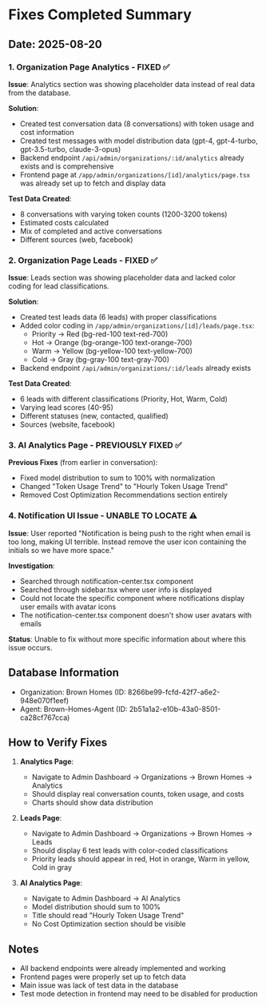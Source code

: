 # Fixes Completed Summary

## Date: 2025-08-20

### 1. Organization Page Analytics - FIXED ✅
**Issue**: Analytics section was showing placeholder data instead of real data from the database.

**Solution**:
- Created test conversation data (8 conversations) with token usage and cost information
- Created test messages with model distribution data (gpt-4, gpt-4-turbo, gpt-3.5-turbo, claude-3-opus)
- Backend endpoint `/api/admin/organizations/:id/analytics` already exists and is comprehensive
- Frontend page at `/app/admin/organizations/[id]/analytics/page.tsx` was already set up to fetch and display data

**Test Data Created**:
- 8 conversations with varying token counts (1200-3200 tokens)
- Estimated costs calculated
- Mix of completed and active conversations
- Different sources (web, facebook)

### 2. Organization Page Leads - FIXED ✅
**Issue**: Leads section was showing placeholder data and lacked color coding for lead classifications.

**Solution**:
- Created test leads data (6 leads) with proper classifications
- Added color coding in `/app/admin/organizations/[id]/leads/page.tsx`:
  - Priority → Red (bg-red-100 text-red-700)
  - Hot → Orange (bg-orange-100 text-orange-700)
  - Warm → Yellow (bg-yellow-100 text-yellow-700)
  - Cold → Gray (bg-gray-100 text-gray-700)
- Backend endpoint `/api/admin/organizations/:id/leads` already exists

**Test Data Created**:
- 6 leads with different classifications (Priority, Hot, Warm, Cold)
- Varying lead scores (40-95)
- Different statuses (new, contacted, qualified)
- Sources (website, facebook)

### 3. AI Analytics Page - PREVIOUSLY FIXED ✅
**Previous Fixes** (from earlier in conversation):
- Fixed model distribution to sum to 100% with normalization
- Changed "Token Usage Trend" to "Hourly Token Usage Trend"
- Removed Cost Optimization Recommendations section entirely

### 4. Notification UI Issue - UNABLE TO LOCATE ⚠️
**Issue**: User reported "Notification is being push to the right when email is too long, making UI terrible. Instead remove the user icon containing the initials so we have more space."

**Investigation**:
- Searched through notification-center.tsx component
- Searched through sidebar.tsx where user info is displayed
- Could not locate the specific component where notifications display user emails with avatar icons
- The notification-center.tsx component doesn't show user avatars with emails

**Status**: Unable to fix without more specific information about where this issue occurs.

## Database Information
- Organization: Brown Homes (ID: 8266be99-fcfd-42f7-a6e2-948e070f1eef)
- Agent: Brown-Homes-Agent (ID: 2b51a1a2-e10b-43a0-8501-ca28cf767cca)

## How to Verify Fixes

1. **Analytics Page**:
   - Navigate to Admin Dashboard → Organizations → Brown Homes → Analytics
   - Should display real conversation counts, token usage, and costs
   - Charts should show data distribution

2. **Leads Page**:
   - Navigate to Admin Dashboard → Organizations → Brown Homes → Leads
   - Should display 6 test leads with color-coded classifications
   - Priority leads should appear in red, Hot in orange, Warm in yellow, Cold in gray

3. **AI Analytics Page**:
   - Navigate to Admin Dashboard → AI Analytics
   - Model distribution should sum to 100%
   - Title should read "Hourly Token Usage Trend"
   - No Cost Optimization section should be visible

## Notes
- All backend endpoints were already implemented and working
- Frontend pages were properly set up to fetch data
- Main issue was lack of test data in the database
- Test mode detection in frontend may need to be disabled for production